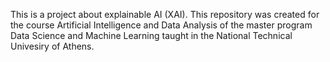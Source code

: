 This is a project about explainable AI (XAI).
This repository was created for the course Artificial Intelligence and Data Analysis of the master program Data Science and Machine Learning taught in the National Technical Univesiry of Athens.
